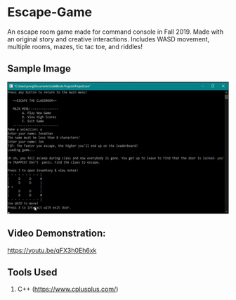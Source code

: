 # Escape-Game
An escape room game made for command console in Fall 2019. Made with an original story and creative interactions. Includes WASD movement, multiple rooms, mazes, tic tac toe, and riddles!
## Sample Image
<img src="Sample.jpg" height="300"/>

## Video Demonstration: 
https://youtu.be/qFX3h0Eh6xk
## Tools Used
1. C++ (https://www.cplusplus.com/)
